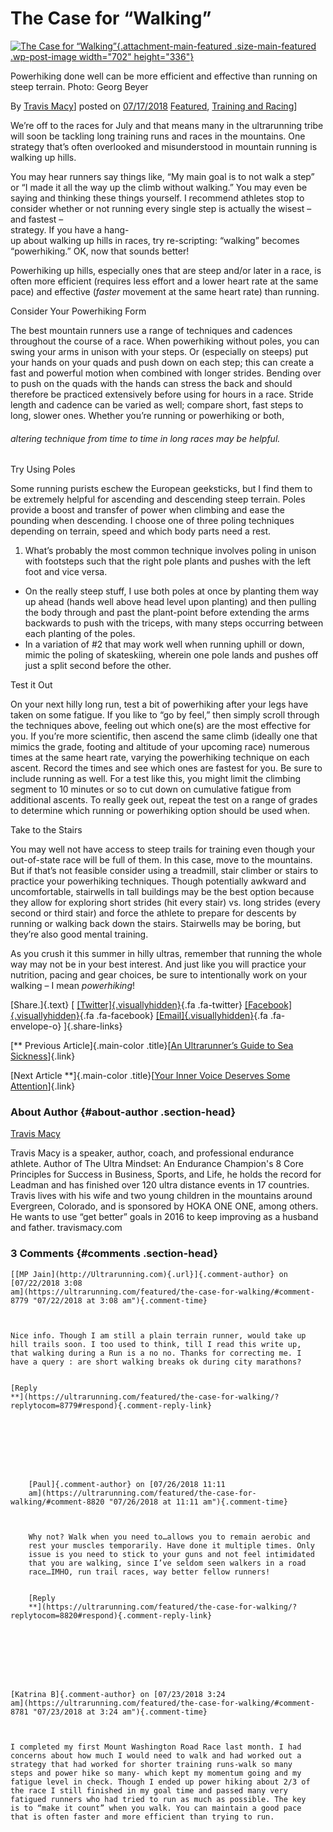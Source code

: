 The Case for “Walking” 
======================

[![](https://d2goauph7ju525.cloudfront.net/wp-content/uploads/2018/07/Powerhiking-done-well-can-be-more-efficient-and-effective-than-running-on-steep-terrain-Georg-Beyer_threesixtyvirtualtours.com_-702x336.jpg "The Case for “Walking”"){.attachment-main-featured
.size-main-featured .wp-post-image width="702"
height="336"}](https://d2goauph7ju525.cloudfront.net/wp-content/uploads/2018/07/Powerhiking-done-well-can-be-more-efficient-and-effective-than-running-on-steep-terrain-Georg-Beyer_threesixtyvirtualtours.com_.jpg "The Case for “Walking”")

Powerhiking done well can be more efficient and effective than running
on steep terrain. Photo: Georg Beyer

By [Travis Macy](https://ultrarunning.com/author/travismacy/ "Posts by Travis Macy")]
posted on [07/17/2018](https://ultrarunning.com/featured/the-case-for-walking/)
[Featured](https://ultrarunning.com/category/featured/), [Training and
Racing](https://ultrarunning.com/category/features/training-and-racing/)]

We’re off to the races for July and that means many in the ultrarunning
tribe will soon be tackling long training runs and races in the
mountains. One strategy that’s often overlooked and misunderstood in
mountain running is walking up hills.

You may hear runners say things like, “My main goal is to not walk a
step” or “I made it all the way up the climb without walking.” You may
even be saying and thinking these things yourself. I recommend athletes
stop to consider whether or not running every single step is actually
the wisest – and fastest –\
strategy. If you have a hang-\
up about walking up hills in races, try re-scripting: “walking” becomes
“powerhiking.” OK, now that sounds better!

Powerhiking up hills, especially ones that are steep and/or later in a
race, is often more efficient (requires less effort and a lower heart
rate at the same pace) and effective (*faster* movement at the same
heart rate) than running.

Consider Your Powerhiking Form

The best mountain runners use a range of techniques and cadences
throughout the course of a race. When powerhiking without poles, you can
swing your arms in unison with your steps. Or (especially on steeps) put
your hands on your quads and push down on each step; this can create a
fast and powerful motion when combined with longer strides. Bending over
to push on the quads with the hands can stress the back and should
therefore be practiced extensively before using for hours in a race.
Stride length and cadence can be varied as well; compare short, fast
steps to long, slower ones. Whether you’re running or powerhiking or
both, 

###### altering technique from time to time in long races may be helpful.

Try Using Poles

Some running purists eschew the European geeksticks, but I find them to
be extremely helpful for ascending and descending steep terrain. Poles
provide a boost and transfer of power when climbing and ease the
pounding when descending. I choose one of three poling techniques
depending on terrain, speed and which body parts need a rest.

1.  What’s probably the most common technique involves poling in unison
    with footsteps such that the right pole plants and pushes with the
    left foot and vice versa.

-   On the really steep stuff, I use both poles at once by planting them
    way up ahead (hands well above head level upon planting) and then
    pulling the body through and past the plant-point before extending
    the arms backwards to push with the triceps, with many steps
    occurring between each planting of the poles.
-   In a variation of \#2 that may work well when running uphill or
    down, mimic the poling of skateskiing, wherein one pole lands and
    pushes off just a split second before the other.

Test it Out

On your next hilly long run, test a bit of powerhiking after your legs
have taken on some fatigue. If you like to “go by feel,” then simply
scroll through the techniques above, feeling out which one(s) are the
most effective for you. If you’re more scientific, then ascend the same
climb (ideally one that mimics the grade, footing and altitude of your
upcoming race) numerous times at the same heart rate, varying the
powerhiking technique on each ascent. Record the times and see which
ones are fastest for you. Be sure to include running as well. For a test
like this, you might limit the climbing segment to 10 minutes or so to
cut down on cumulative fatigue from additional ascents. To really geek
out, repeat the test on a range of grades to determine which running or
powerhiking option should be used when.

Take to the Stairs

You may well not have access to steep trails for training even though
your out-of-state race will be full of them. In this case, move to the
mountains. But if that’s not feasible consider using a treadmill, stair
climber or stairs to practice your powerhiking techniques. Though
potentially awkward and uncomfortable, stairwells in tall buildings may
be the best option because they allow for exploring short strides (hit
every stair) vs. long strides (every second or third stair) and force
the athlete to prepare for descents by running or walking back down the
stairs. Stairwells may be boring, but they’re also good mental training.

As you crush it this summer in hilly ultras, remember that running the
whole way may not be in your best interest. And just like you will
practice your nutrition, pacing and gear choices, be sure to
intentionally work on your walking – I mean *powerhiking*!





[Share.]{.text} [
[[Twitter]{.visuallyhidden}](http://twitter.com/home?status=https%3A%2F%2Fultrarunning.com%2Ffeatured%2Fthe-case-for-walking%2F "Tweet It"){.fa
.fa-twitter}
[[Facebook]{.visuallyhidden}](http://www.facebook.com/sharer.php?u=https%3A%2F%2Fultrarunning.com%2Ffeatured%2Fthe-case-for-walking%2F "Share on Facebook"){.fa
.fa-facebook}
[[Email]{.visuallyhidden}](mailto:?subject=The%20Case%20for%20%E2%80%9CWalking%E2%80%9D&body=https%3A%2F%2Fultrarunning.com%2Ffeatured%2Fthe-case-for-walking%2F "Share via Email"){.fa
.fa-envelope-o} ]{.share-links}




[** Previous Article]{.main-color .title}[[An Ultrarunner’s Guide to Sea
Sickness](https://ultrarunning.com/featured/an-ultrarunners-guide-to-sea-sickness/)]{.link}



[Next Article **]{.main-color .title}[[Your Inner Voice Deserves Some
Attention](https://ultrarunning.com/featured/your-inner-voice-deserves-some-attention/)]{.link}



### About Author {#about-author .section-head}



[Travis
Macy](https://ultrarunning.com/author/travismacy/ "Posts by Travis Macy")

Travis Macy is a speaker, author, coach, and professional endurance
athlete. Author of The Ultra Mindset: An Endurance Champion's 8 Core
Principles for Success in Business, Sports, and Life, he holds the
record for Leadman and has finished over 120 ultra distance events in 17
countries. Travis lives with his wife and two young children in the
mountains around Evergreen, Colorado, and is sponsored by HOKA ONE ONE,
among others. He wants to use “get better” goals in 2016 to keep
improving as a husband and father. travismacy.com





### 3 Comments {#comments .section-head}






    [[MP Jain](http://Ultrarunning.com){.url}]{.comment-author} on
    [07/22/2018 3:08
    am](https://ultrarunning.com/featured/the-case-for-walking/#comment-8779 "07/22/2018 at 3:08 am"){.comment-time}



    Nice info. Though I am still a plain terrain runner, would take up
    hill trails soon. I too used to think, till I read this write up,
    that walking during a Run is a no no. Thanks for correcting me. I
    have a query : are short walking breaks ok during city marathons?


    [Reply
    **](https://ultrarunning.com/featured/the-case-for-walking/?replytocom=8779#respond){.comment-reply-link}








        [Paul]{.comment-author} on [07/26/2018 11:11
        am](https://ultrarunning.com/featured/the-case-for-walking/#comment-8820 "07/26/2018 at 11:11 am"){.comment-time}



        Why not? Walk when you need to…allows you to remain aerobic and
        rest your muscles temporarily. Have done it multiple times. Only
        issue is you need to stick to your guns and not feel intimidated
        that you are walking, since I’ve seldom seen walkers in a road
        race…IMHO, run trail races, way better fellow runners!


        [Reply
        **](https://ultrarunning.com/featured/the-case-for-walking/?replytocom=8820#respond){.comment-reply-link}








    [Katrina B]{.comment-author} on [07/23/2018 3:24
    am](https://ultrarunning.com/featured/the-case-for-walking/#comment-8781 "07/23/2018 at 3:24 am"){.comment-time}



    I completed my first Mount Washington Road Race last month. I had
    concerns about how much I would need to walk and had worked out a
    strategy that had worked for shorter training runs-walk so many
    steps and power hike so many- which kept my momentum going and my
    fatigue level in check. Though I ended up power hiking about 2/3 of
    the race I still finished in my goal time and passed many very
    fatigued runners who had tried to run as much as possible. The key
    is to “make it count” when you walk. You can maintain a good pace
    that is often faster and more efficient than trying to run.


